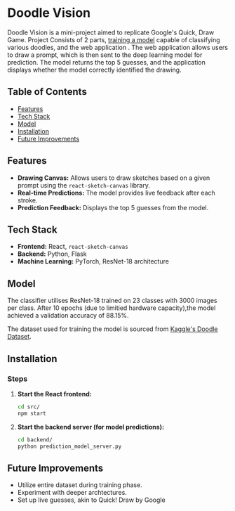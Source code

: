 # Doodle Vision

Doodle Vision is a mini-project aimed to replicate Google's Quick, Draw Game. Project Consists of 2 parts, [training a model](https://github.com/Basemism/Doodle_Vision_Classifier) capable of classifying various doodles, and the web application . The web application allows users to draw a prompt, which is then sent to the deep learning model for prediction. The model returns the top 5 guesses, and the application displays whether the model correctly identified the drawing. 

## Table of Contents
- [Features](#features)
- [Tech Stack](#tech-stack)
- [Model](#model)
- [Installation](#installation)
- [Future Improvements](#future-improvements)

## Features
- **Drawing Canvas:** Allows users to draw sketches based on a given prompt using the `react-sketch-canvas` library.
- **Real-time Predictions:** The model provides live feedback after each stroke.
- **Prediction Feedback:** Displays the top 5 guesses from the model.

## Tech Stack
- **Frontend:** React, `react-sketch-canvas`
- **Backend:** Python, Flask
- **Machine Learning:** PyTorch, ResNet-18 architecture

## Model
The classifier utilises ResNet-18 trained on 23 classes with 3000 images per class. After 10 epochs (due to limitied hardware capacity),the model achieved a validation accuracy of 88.15%. 

The dataset used for training the model is sourced from [Kaggle's Doodle Dataset](https://www.kaggle.com/datasets/ashishjangra27/doodle-dataset).

## Installation

### Steps
1. **Start the React frontend:**
    ```bash
    cd src/
    npm start
    ```
2. **Start the backend server (for model predictions):**
    ```bash
    cd backend/
    python prediction_model_server.py
    ```
    
## Future Improvements
- Utilize entire dataset during training phase.
- Experiment with deeper archtectures. 
- Set up live guesses, akin to Quick! Draw by Google 
